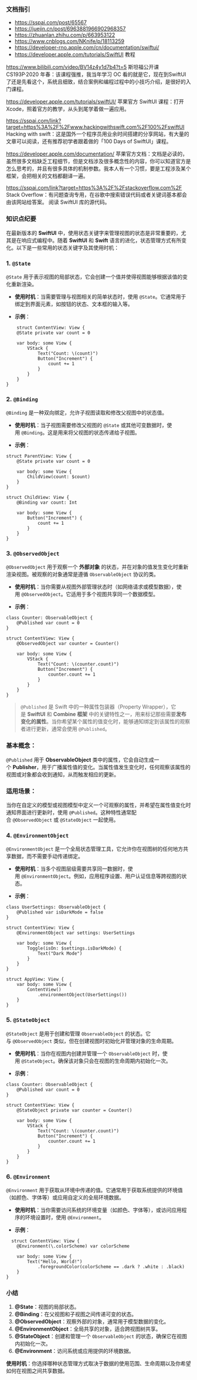
### 文档指引

* https://sspai.com/post/65567
* https://juejin.cn/post/6963881966902968357
* https://zhuanlan.zhihu.com/p/663953122
* https://www.cnblogs.com/NKnife/p/18113259 
* https://developer-rno.apple.com/cn/documentation/swiftui/
* https://developer.apple.com/tutorials/SwiftUI  教程

https://www.bilibili.com/video/BV14z4y1d7b4?t=5
斯坦福公开课 CS193P·2020 年春：该课程强推，我当年学习 OC 看的就是它，现在到SwiftUI了还是先看这个，系统且细致，结合案例和编程过程中的小技巧介绍，是很好的入门课程。

https://developer.apple.com/tutorials/swiftUI/
苹果官方 SwiftUI 课程：打开Xcode，照着官方的教学，从头到尾学着做一遍应用。

https://sspai.com/link?target=https%3A%2F%2Fwww.hackingwithswift.com%2F100%2FswiftUI
Hacking with swift：这是国外一个程序员用业余时间搭建的分享网站，有大量的文章可以阅读，还有推荐初学者跟着做的「100 Days of SwiftUI」课程。

https://developer.apple.com/documentation/
苹果官方文档：文档是必读的，虽然很多文档缺乏工程细节，但是文档涉及很多概念性的内容，你可以知道官方是怎么思考的，并且有很多具体的机制参数。我本人有一个习惯，要是工程涉及某个框架，会把相关的文档都翻译一遍。

https://sspai.com/link?target=https%3A%2F%2Fstackoverflow.com%2F
Stack Overflow：有问题查询专用，在谷歌中搜索错误代码或者关键词基本都会由该网站给答案。
阅读 SwiftUI 库的源代码。


### 知识点纪要

在最新版本的 **SwiftUI** 中，使用状态关键字来管理视图的状态是非常重要的，尤其是在响应式编程中。随着 **SwiftUI** 和 **Swift** 语言的进化，状态管理方式有所变化。以下是一些常用的状态关键字及其使用时机：

### 1. `@State`

`@State` 用于表示视图的局部状态，它会创建一个值并使得视图能够根据该值的变化重新渲染。

- **使用时机**：当需要管理与视图相关的简单状态时，使用 `@State`。它通常用于绑定到界面元素，如按钮的状态、文本框的输入等。
    
- **示例**：
```
    struct ContentView: View {
    @State private var count = 0

    var body: some View {
        VStack {
            Text("Count: \(count)")
            Button("Increment") {
                count += 1
            }
        }
    }
}

```

### 2. `@Binding`

`@Binding` 是一种双向绑定，允许子视图读取和修改父视图中的状态值。

- **使用时机**：当子视图需要修改父视图的 `@State` 或其他可变数据时，使用 `@Binding`。这是用来将父视图的状态传递给子视图。
    
- **示例**：
```
struct ParentView: View {
    @State private var count = 0

    var body: some View {
        ChildView(count: $count)
    }
}

struct ChildView: View {
    @Binding var count: Int

    var body: some View {
        Button("Increment") {
            count += 1
        }
    }
}

```

### 3. `@ObservedObject`

`@ObservedObject` 用于观察一个 **外部对象** 的状态，并在对象的值发生变化时重新渲染视图。被观察的对象通常是遵循 `ObservableObject` 协议的类。

- **使用时机**：当你需要从视图外部管理状态时（如网络请求或模型数据），使用 `@ObservedObject`。它适用于多个视图共享同一个数据模型。
    
- **示例**：
```
class Counter: ObservableObject {
    @Published var count = 0
}

struct ContentView: View {
    @ObservedObject var counter = Counter()

    var body: some View {
        VStack {
            Text("Count: \(counter.count)")
            Button("Increment") {
                counter.count += 1
            }
        }
    }
}

```

>`@Published` 是 Swift 中的一种属性包装器（Property Wrapper），它是 **SwiftUI** 和 **Combine 框架** 中的关键特性之一，用来标记那些需要**发布变化的属性**。当你希望某个属性的值变化时，能够通知绑定到该属性的观察者进行更新，通常会使用 `@Published`。

### 基本概念：

`@Published` 用于 **ObservableObject** 类中的属性，它会自动生成一个 **Publisher**，用于广播属性值的变化。当属性值发生变化时，任何观察该属性的视图或对象都会收到通知，从而触发相应的更新。

### 适用场景：

当你在自定义的模型或视图模型中定义一个可观察的属性，并希望在属性值变化时通知界面进行更新时，使用 `@Published`。这种特性通常配合 `@ObservedObject` 或 `@StateObject` 一起使用。

### 4. `@EnvironmentObject`

`@EnvironmentObject` 是一个全局状态管理工具，它允许你在视图树的任何地方共享数据，而不需要手动传递绑定。

- **使用时机**：当多个视图层级需要共享同一数据时，使用 `@EnvironmentObject`。例如，应用程序设置、用户认证信息等跨视图的状态。
    
- **示例**：
```
class UserSettings: ObservableObject {
    @Published var isDarkMode = false
}

struct ContentView: View {
    @EnvironmentObject var settings: UserSettings

    var body: some View {
        Toggle(isOn: $settings.isDarkMode) {
            Text("Dark Mode")
        }
    }
}

struct AppView: View {
    var body: some View {
        ContentView()
            .environmentObject(UserSettings())
    }
}

```

### 5. `@StateObject`

`@StateObject` 是用于创建和管理 `ObservableObject` 的状态。它与 `@ObservedObject` 类似，但在创建视图时初始化并管理对象的生命周期。

- **使用时机**：当你在视图内创建并管理一个 `ObservableObject` 时，使用 `@StateObject`。确保该对象只会在视图的生命周期内初始化一次。
    
- **示例**：
```
class Counter: ObservableObject {
    @Published var count = 0
}

struct ContentView: View {
    @StateObject private var counter = Counter()

    var body: some View {
        VStack {
            Text("Count: \(counter.count)")
            Button("Increment") {
                counter.count += 1
            }
        }
    }
}

```

### 6. `@Environment`

`@Environment` 用于获取从环境中传递的值。它通常用于获取系统提供的环境值（如颜色、字体等）或应用自定义的全局环境数据。

- **使用时机**：当你需要访问系统的环境变量（如颜色、字体等），或访问应用程序的环境设置时，使用 `@Environment`。
    
- **示例**：
```
  struct ContentView: View {
    @Environment(\.colorScheme) var colorScheme

    var body: some View {
        Text("Hello, World!")
            .foregroundColor(colorScheme == .dark ? .white : .black)
    }
}

```

### 小结

1. **@State**：视图的局部状态。
2. **@Binding**：在父视图和子视图之间传递可变的状态。
3. **@ObservedObject**：观察外部的对象，通常用于模型数据的变化。
4. **@EnvironmentObject**：全局共享的对象，适合跨视图树共享。
5. **@StateObject**：创建和管理一个 `ObservableObject` 的状态，确保它在视图内初始化一次。
6. **@Environment**：访问系统或应用提供的环境数据。

**使用时机**：你选择哪种状态管理方式取决于数据的使用范围、生命周期以及你希望如何在视图之间共享数据。

